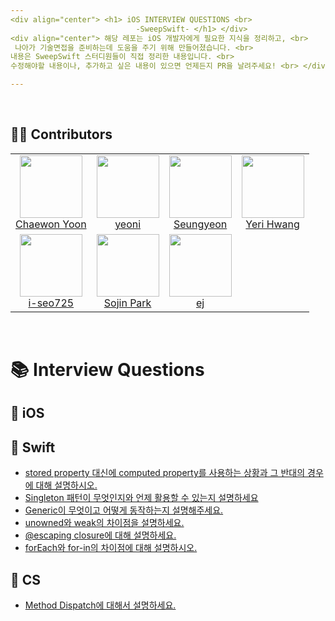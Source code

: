 ```yaml
---
<div align="center"> <h1> iOS INTERVIEW QUESTIONS <br>
                            -SweepSwift- </h1> </div>
<div align="center"> 해당 레포는 iOS 개발자에게 필요한 지식을 정리하고, <br>
 나아가 기술면접을 준비하는데 도움을 주기 위해 만들어졌습니다. <br>
내용은 SweepSwift 스터디원들이 직접 정리한 내용입니다. <br>
수정해야할 내용이나, 추가하고 싶은 내용이 있으면 언제든지 PR을 날려주세요! <br> </div>

---
```

<br>

## 🧑‍💻 Contributors

<table>
  <tr>
   <td align="center">
      <a href="https://github.com/chaeondev">
       <img src="https://avatars.githubusercontent.com/u/80023607?v=4" width="100px;" alt=""/>
       <br />
     Chaewon Yoon
    </a>
     </td>
    <td align="center">
      <a href="https://github.com/andwecrawl">
       <img src="https://avatars.githubusercontent.com/u/120160532?v=4" width="100px;" alt=""/>
       <br />
      yeoni
      <br />
     </a>
     </td>
    <td align="center">
      <a href="https://github.com/989ksy">
       <img src="https://avatars.githubusercontent.com/u/122261047?v=4" width="100px;" alt=""/>
       <br />
      Seungyeon
      <br />
     </a>
     </td>
   <td align="center">
      <a href="https://github.com/hwangyeri">    
       <img src="https://avatars.githubusercontent.com/u/114602459?v=4" width="100px;" alt=""/>
       <br />
     Yeri Hwang
     <br />
     </a>
     </td>
  </tr>
  <tr>
   <td align="center">
      <a href="https://github.com/i-seo725">
       <img src="https://avatars.githubusercontent.com/u/140357379?v=4" width="100px;" alt=""/>
       <br />
     i-seo725
     </a>
     <br />
     </td>
   <td align="center">
      <a href="https://github.com/sojin-p">
       <img src="https://avatars.githubusercontent.com/u/140357450?v=4" width="100px;" alt=""/>
       <br />
      Sojin Park
     </a>
     <br />
    </td>
   <td align="center">
      <a href="https://github.com/zeze95">
       <img src="https://avatars.githubusercontent.com/u/97089140?v=4" width="100px;" alt=""/>
       <br />
     ej
     </a>
     <br />
     </td>
    </td>
  </tr>
</table>
<br />

# 📚 Interview Questions

## 📌 iOS

## 📌 Swift

* [stored property 대신에 computed property를 사용하는 상황과 그 반대의 경우에 대해 설명하시오.](https://github.com/SweepSwift/iOS_InterviewStudy/blob/main/Swift/computed_vs_stored_property.md)
* [Singleton 패턴이 무엇인지와 언제 활용할 수 있는지 설명하세요](https://github.com/SweepSwift/iOS_InterviewStudy/blob/571da7936b853b65067b0f5bb7bdc6383579b34c/Swift/singleton_pattern.md)
* [Generic이 무엇이고 어떻게 동작하는지 설명해주세요.](https://github.com/SweepSwift/iOS_InterviewStudy/blob/main/Swift/generic.md)
* [unowned와 weak의 차이점을 설명하세요.](https://github.com/SweepSwift/iOS_InterviewStudy/blob/main/Swift/unowned_weak.md)
* [@escaping closure에 대해 설명하세요.](https://github.com/SweepSwift/iOS_InterviewStudy/blob/main/Swift/escaping_closure.md)
* [forEach와 for-in의 차이점에 대해 설명하시오.](https://github.com/SweepSwift/iOS_InterviewStudy/blob/main/Swift/forEach_for-in.md)

## 📌 CS

* [Method Dispatch에 대해서 설명하세요.](https://github.com/SweepSwift/iOS_InterviewStudy/blob/main/CS/method_dispatch.md)
